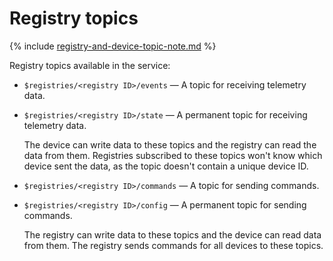 # Registry topics

{% include [registry-and-device-topic-note.md](../../../_includes/iot-core/registry-and-device-topic-note.md) %}

Registry topics available in the service:

* `$registries/<registry ID>/events` — A topic for receiving telemetry data.

* `$registries/<registry ID>/state` — A permanent topic for receiving telemetry data.

    The device can write data to these topics and the registry can read the data from them. Registries subscribed to these topics won't know which device sent the data, as the topic doesn't contain a unique device ID.

* `$registries/<registry ID>/commands` — A topic for sending commands.

* `$registries/<registry ID>/config` — A permanent topic for sending commands.

    The registry can write data to these topics and the device can read data from them. The registry sends commands for all devices to these topics.

